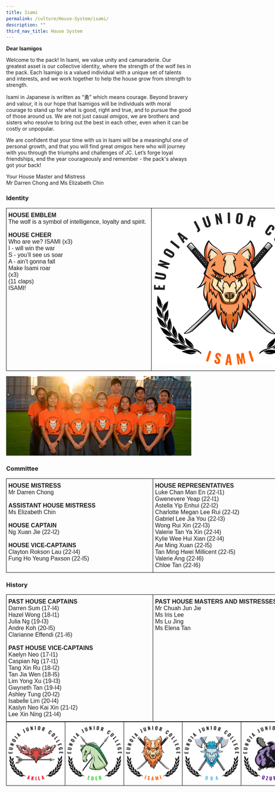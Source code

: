 ```yaml
---
title: Isami
permalink: /culture/House-System/isami/
description: ""
third_nav_title: House System
---
```

**Dear Isamigos**

Welcome to the pack! In Isami, we value unity and camaraderie. Our greatest asset is our collective identity, where the strength of the wolf lies in the pack. Each Isamigo is a valued individual with a unique set of talents and interests, and we work together to help the house grow from strength to strength.

Isami in Japanese is written as “勇” which means courage. Beyond bravery and valour, it is our hope that Isamigos will be individuals with moral courage to stand up for what is good, right and true, and to pursue the good of those around us. We are not just casual _amigos_, we are brothers and sisters who resolve to bring out the best in each other, even when it can be costly or unpopular.

We are confident that your time with us in Isami will be a meaningful one of personal growth, and that you will find great _amigos_ here who will journey with you through the triumphs and challenges of JC. Let’s forge loyal friendships, end the year courageously and remember - the pack's always got your back! 

Your House Master and Mistress  
Mr Darren Chong and Ms Elizabeth Chin

### Identity

<style type="text/css">
.tg  {border-collapse:collapse;border-spacing:0;margin:0px auto;}
.tg td{border-color:black;border-style:solid;border-width:1px;font-family:Arial, sans-serif;font-size:14px;
  overflow:hidden;padding:10px 5px;word-break:normal;}
.tg th{border-color:black;border-style:solid;border-width:1px;font-family:Arial, sans-serif;font-size:14px;
  font-weight:normal;overflow:hidden;padding:10px 5px;word-break:normal;}
.tg .tg-x5q1{font-size:16px;text-align:left;vertical-align:top}
.tg .tg-gqad{font-size:16px;text-align:center;vertical-align:middle}
</style>
<table class="tg" style="undefined;table-layout: fixed; width: 824px">
<colgroup>
<col style="width: 395px">
<col style="width: 429px">
</colgroup>
<tbody>
  <tr>
    <td class="tg-x5q1"><span style="font-weight:bold;font-style:normal">HOUSE EMBLEM</span><br><span style="font-weight:400;font-style:normal">The wolf is a symbol of intelligence, loyalty and spirit.</span><br><span style="font-weight:400;font-style:normal"> </span><br><span style="font-weight:bold;font-style:normal">HOUSE CHEER</span><br><span style="font-weight:400;font-style:normal">Who are we? ISAMI (x3)</span><br><span style="font-weight:400;font-style:normal">I - will win the war</span><br><span style="font-weight:400;font-style:normal">S - you’ll see us soar</span><br><span style="font-weight:400;font-style:normal">A - ain’t gonna fall</span><br><span style="font-weight:400;font-style:normal">Make Isami roar</span><br><span style="font-weight:400;font-style:normal">(x3)</span><br><span style="font-weight:400;font-style:normal">(11 claps)</span><br><span style="font-weight:400;font-style:normal">ISAMI!</span><br></td>
    <td class="tg-gqad"><img src="/images/Houses-Isami-Crest.png" 
     style="width:100%"></td>
  </tr>
</tbody>
</table>

![](/images/Isami-2019-Commitee.jpeg)

### Committee

<style type="text/css">
.tg  {border-collapse:collapse;border-spacing:0;margin:0px auto;}
.tg td{border-color:black;border-style:solid;border-width:1px;font-family:Arial, sans-serif;font-size:14px;
  overflow:hidden;padding:10px 5px;word-break:normal;}
.tg th{border-color:black;border-style:solid;border-width:1px;font-family:Arial, sans-serif;font-size:14px;
  font-weight:normal;overflow:hidden;padding:10px 5px;word-break:normal;}
.tg .tg-x5q1{font-size:16px;text-align:left;vertical-align:top}
</style>
<table class="tg" style="undefined;table-layout: fixed; width: 800px">
<colgroup>
<col style="width: 400px">
<col style="width: 400px">
</colgroup>
<tbody>
  <tr>
    <td class="tg-x5q1"><span style="font-weight:bold;font-style:normal">HOUSE MISTRESS</span><br><span style="font-weight:400;font-style:normal">Mr Darren Chong</span><br><span style="font-weight:400;font-style:normal"> </span><br><span style="font-weight:bold;font-style:normal">ASSISTANT HOUSE MISTRESS</span><br><span style="font-weight:400;font-style:normal">Ms Elizabeth Chin</span><br><span style="font-weight:400;font-style:normal"> </span><br><span style="font-weight:bold;font-style:normal">HOUSE CAPTAIN</span><br><span style="font-weight:400;font-style:normal">Ng Xuan Jie (22-I2)</span><br><span style="font-weight:400;font-style:normal"> </span><br><span style="font-weight:bold;font-style:normal">HOUSE VICE-CAPTAINS</span><br><span style="font-weight:400;font-style:normal">Clayton Rokson Lau (22-I4)</span><br><span style="font-weight:400;font-style:normal">Fung Ho Yeung Paxson (22-I5)</span><br></td>
    <td class="tg-x5q1"><span style="font-weight:bold;font-style:normal">HOUSE REPRESENTATIVES</span><br><span style="font-weight:400;font-style:normal">Luke Chan Man En (22-I1)</span><br><span style="font-weight:400;font-style:normal">Gwenevere Yeap (22-I1)</span><br><span style="font-weight:400;font-style:normal">Astella Yip Enhui (22-I2)</span><br><span style="font-weight:400;font-style:normal">Charlotte Megan Lee Rui (22-I2)</span><br><span style="font-weight:400;font-style:normal">Gabriel Lee Jia You (22-I3)</span><br><span style="font-weight:400;font-style:normal">Wong Rui Xin (22-I3)</span><br><span style="font-weight:400;font-style:normal">Valerie Tan Ya Xin (22-I4)</span><br><span style="font-weight:400;font-style:normal">Kylie Wee Hui Xian (22-I4)</span><br><span style="font-weight:400;font-style:normal">Aw Ming Xuan (22-I5)</span><br><span style="font-weight:400;font-style:normal">Tan Ming Hwei Millicent (22-I5)</span><br><span style="font-weight:400;font-style:normal">Valerie Ang (22-I6)</span><br><span style="font-weight:400;font-style:normal">Chloe Tan (22-I6)</span><br></td>
  </tr>
</tbody>
</table>


### History

<style type="text/css">
.tg  {border-collapse:collapse;border-spacing:0;margin:0px auto;}
.tg td{border-color:black;border-style:solid;border-width:1px;font-family:Arial, sans-serif;font-size:14px;
  overflow:hidden;padding:10px 5px;word-break:normal;}
.tg th{border-color:black;border-style:solid;border-width:1px;font-family:Arial, sans-serif;font-size:14px;
  font-weight:normal;overflow:hidden;padding:10px 5px;word-break:normal;}
.tg .tg-x5q1{font-size:16px;text-align:left;vertical-align:top}
</style>
<table class="tg" style="undefined;table-layout: fixed; width: 800px">
<colgroup>
<col style="width: 400px">
<col style="width: 400px">
</colgroup>
<tbody>
  <tr>
    <td class="tg-x5q1"><span style="font-weight:bold;font-style:normal">PAST HOUSE CAPTAINS</span><br><span style="font-weight:400;font-style:normal">Darren Sum (17-I4)</span><br><span style="font-weight:400;font-style:normal">Hazel Wong (18-I1)</span><br><span style="font-weight:400;font-style:normal">Julia Ng (19-I3)</span><br><span style="font-weight:400;font-style:normal">Andre Koh (20-I5)</span><br><span style="font-weight:400;font-style:normal">Clarianne Effendi (21-I6)</span><br><span style="font-weight:400;font-style:normal"> </span><br><span style="font-weight:bold;font-style:normal">PAST HOUSE VICE-CAPTAINS</span><br><span style="font-weight:400;font-style:normal">Kaelyn Neo (17-I1)</span><br><span style="font-weight:400;font-style:normal">Caspian Ng (17-I1)</span><br><span style="font-weight:400;font-style:normal">Tang Xin Ru (18-I2)</span><br><span style="font-weight:400;font-style:normal">Tan Jia Wen (18-I5)</span><br><span style="font-weight:400;font-style:normal">Lim Yong Xu (19-I3)</span><br><span style="font-weight:400;font-style:normal">Gwyneth Tan (19-I4)</span><br><span style="font-weight:400;font-style:normal">Ashley Tung (20-I2)</span><br><span style="font-weight:400;font-style:normal">Isabelle Lim (20-I4)</span><br><span style="font-weight:400;font-style:normal">Kaslyn Neo Kai Xin (21-I2)</span><br><span style="font-weight:400;font-style:normal">Lee Xin Ning (21-I4)</span><br></td>
    <td class="tg-x5q1"><span style="font-weight:bold;font-style:normal">PAST HOUSE MASTERS AND MISTRESSES</span><br><span style="font-weight:400;font-style:normal">Mr Chuah Jun Jie</span><br><span style="font-weight:400;font-style:normal">Ms Iris Lee</span><br><span style="font-weight:400;font-style:normal">Ms Lu Jing</span><br><span style="font-weight:400;font-style:normal">Ms Elena Tan</span><br></td>
  </tr>
</tbody>
</table>


<style type="text/css">
.tg  {border-collapse:collapse;border-spacing:0;margin:0px auto;}
.tg td{border-color:black;border-style:solid;border-width:1px;font-family:Arial, sans-serif;font-size:14px;
  overflow:hidden;padding:10px 5px;word-break:normal;}
.tg th{border-color:black;border-style:solid;border-width:1px;font-family:Arial, sans-serif;font-size:14px;
  font-weight:normal;overflow:hidden;padding:10px 5px;word-break:normal;}
.tg .tg-0lax{text-align:left;vertical-align:top}
</style>
<table class="tg" style="undefined;table-layout: fixed; width: 800px">
<colgroup>
<col style="width: 160px">
<col style="width: 160px">
<col style="width: 160px">
<col style="width: 160px">
<col style="width: 160px">
</colgroup>
<tbody>
  <tr>
    <td class="tg-0lax"><a href = "/culture/House-System/akila/" target = "_self"> 
          <img src="/images/Houses-Akila-Crest.png" 
     style="width:100%"></a></td>
    <td class="tg-0lax"><a href = "/culture/House-System/eder/" target = "_self"> 
          <img src="/images/Houses-Eder-Crest.png" 
     style="width:100%"></a></td>
    <td class="tg-0lax"><a href = "/culture/House-System/isami/" target = "_self"> 
          <img src="/images/Houses-Isami-Crest.png" 
     style="width:100%"></a></td>
    <td class="tg-0lax"><a href = "/culture/House-System/ora/" target = "_self"> 
          <img src="/images/Houses-Ora-Crest.png" 
     style="width:100%"></a></td>
    <td class="tg-0lax"><a href = "/culture/House-System/uzuri/" target = "_self"> 
          <img src="/images/Houses-Uzuri-Crest.png" 
     style="width:100%"></a></td>
  </tr>
</tbody>
</table>